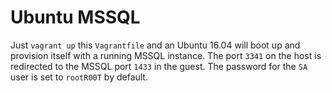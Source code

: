 # Ubuntu MSSQL

Just `vagrant up` this `Vagrantfile` and an Ubuntu 16.04 will boot up
and provision itself with a running MSSQL instance. The port `3341` on
the host is redirected to the MSSQL port `1433` in the guest. The
password for the `SA` user is set to `rootR00T` by default.
